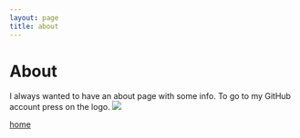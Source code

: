 ```yaml
---
layout: page
title: about
---
```


# About

I always wanted to have an about page with some info. To go to my GitHub account press on the logo.
[![]({{"assets/images/GitHub-Mark-120px-plus.png"|absolute_url}})](https://github.com/incyi)

[home](index)

